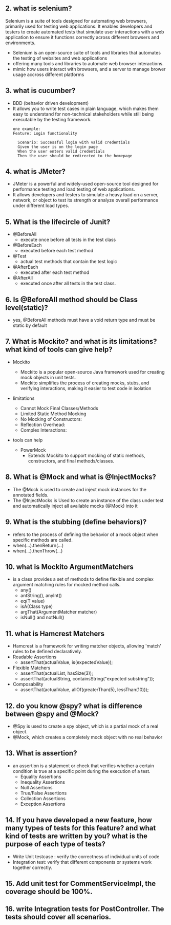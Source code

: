 ## 2.  what is selenium?
Selenium is a suite of tools designed for automating web browsers, primarily used for testing web applications. It enables developers and testers to create automated tests that simulate user interactions with a web application to ensure it functions correctly across different browsers and environments.

- Selenium is an open-source suite of tools and libraries that automates the testing of websites and web applications
- offering many tools and libraries to automate web browser interactions.
- mimic how users interact with browsers, and a server to manage brower usage accross different platforms
## 3.  what is cucumber?
- BDD (behavior driven development)
- It allows you to write test cases in plain language, which makes them easy to understand for non-technical stakeholders while still being executable by the testing framework.
   ```
   one example:
   Feature: Login functionality
   
     Scenario: Successful login with valid credentials
     Given the user is on the login page
     When the user enters valid credentials
     Then the user should be redirected to the homepage
## 4.  what is JMeter?
- JMeter is a powerful and widely-used open-source tool designed for performance testing and load testing of web applications.
- It allows developers and testers to simulate a heavy load on a server, network, or object to test its strength or analyze overall performance under different load types.
## 5.  What is the lifecircle of Junit?
- @BeforeAll
    - execute once before all tests in the test class
- @BeforeEach
    - executed before each test method
- @Test
    - actual test methods that contain the test logic
- @AfterEach
    - executed after each test method
- @AfterAll
    - executed once after all tests in the test class.
## 6.  Is @BeforeAll method should be Class level(static)?
- yes,  @BeforeAll methods must have a void return type and must be static by default
## 7.  What is Mockito? and what is its limitations?  what kind of tools can give help?
- Mockito
    - Mockito is a popular open-source Java framework used for creating mock objects in unit tests.
    - Mockito simplifies the process of creating mocks, stubs, and verifying interactions, making it easier to test code in isolation

- limitations
    - Cannot Mock Final Classes/Methods
    - Limited Static Method Mocking
    - No Mocking of Constructors:
    - Reflection Overhead:
    - Complex Interactions:

- tools can help
    - PowerMock
        - Extends Mockito to support mocking of static methods, constructors, and final methods/classes.
## 8.  What is @Mock and what is @InjectMocks?
- The @Mock  is used to create and inject mock instances for the annotated fields.
- The @InjectMocks is Used to create an instance of the class under test and automatically inject all available mocks (@Mock) into it
## 9.  What is the stubbing (define behaviors)?
- refers to the process of defining the behavior of a mock object when specific methods are called.
- when(...).thenReturn(...)
- when(...).thenThrow(...)
## 10.  what is Mockito ArgumentMatchers
- is a class provides a set of methods to define flexible and complex argument matching rules for mocked method calls.
  - any()
  - antString(), anyInt()
  - eq(T value)
  - isA(Class<T> type)
  - argThat(ArgumentMatcher<T> matcher)
  - isNull() and notNull()
## 11.  what is Hamcrest Matchers
- Hamcrest is a framework for writing matcher objects, allowing 'match' rules to be defined declaratively.
- Readable Assertions
  - assertThat(actualValue, is(expectedValue));
- Flexible Matchers
  - assertThat(actualList, hasSize(3));
  - assertThat(actualString, containsString("expected substring"));
- Composability
  - assertThat(actualValue, allOf(greaterThan(5), lessThan(10)));
## 12.  do you know @spy? what is difference between @spy and @Mock?
- @Spy is used to create a spy object, which is a partial mock of a real object. 
- @Mock, which creates a completely mock object with no real behavior
## 13.  What is assertion?
- an assertion is a statement or check that verifies whether a certain condition is true at a specific point during the execution of a test.
  - Equality Assertions
  - Inequality Assertions
  - Null Assertions
  - True/False Assertions
  - Collection Assertions
  - Exception Assertions
## 14.  If you have developed a new feature, how many types of tests for this feature? and what kind of tests are written by you? what is the purpose of each type of tests?
- Write Unit testcase : verify the correctness of individual units of code
- Integration test: verify that different components or systems work together correctly.
## 15.  Add unit test for CommentServiceImpl, the coverage should be 100%.
## 16.  write Integration tests for PostController. The tests should cover all scenarios.